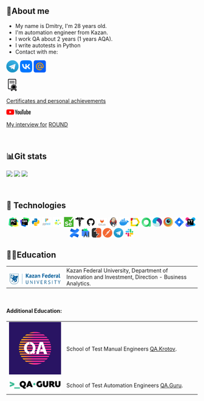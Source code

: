 <!--About me-->
## :information_desk_person:About me

- My name is Dmitry, I'm 28 years old.
- I'm automation engineer from Kazan.
- I work QA about 2 years (1 years AQA).
- I write autotests in Python
- Сontact with me:

<p>
  <a href="https://t.me/DmanYV"><img width="32px" alt="Telegram" title="Telegram" src="images/social_networks/tg.png"/></a>
  <a href="https://vk.com/dmanyv"><img width="32px" alt="VK" title="Vk" src="images/social_networks/vk.png"/></a>
  <a href="https://e.mail.ru/cgi-bin/sentmsg?To=dima-xxx@mail.ru&from=otvet"><img width="32px" alt="Write me Email" title="Mail.ru" src="images/social_networks/mail.png"/></a>
</p>

<p>
<img width="32px" alt="Certificates and personal achievements" title="Certificates and personal achievements" src="images/social_networks/pngwing.com.png"/>
</p>
<p>
<a href="https://disk.yandex.ru/d/nKq-WIc1vc9zjA" rel="nofollow">Certificates and personal achievements</a>
</p>
<p>
<img width="64px" alt="My interview for" title="My interview for" src="images/social_networks/yt_logo_rgb_light.png"/>
</p>
<p>
<a href="https://youtu.be/vkLsx47lQ0g?si=WnZ0lZpWQSRZZ2bv" rel="nofollow">My interview for</a> <a href="https://round.zone/" rel="nofollow">ROUND</a>
</p>

<!--Git Stats-->

&#8287;&#8287;&#8287;&#8287;&#8287;

## :bar_chart:Git stats

![](http://github-profile-summary-cards.vercel.app/api/cards/stats?username=DmanYV&theme=tokyonight)
![](http://github-profile-summary-cards.vercel.app/api/cards/repos-per-language?username=DmanYV&theme=tokyonight)
![](https://github-profile-summary-cards.vercel.app/api/cards/profile-details?username=DmanYV&theme=tokyonight)


<!--Stack and tools-->

&#8287;&#8287;&#8287;&#8287;&#8287;

## :briefcase: Technologies

<p  align="center">
  <code><img width="5%" title="Pycharm" src="images/logo_stacks/pycharm.png"></code>
  <code><img width="5%" title="Aqua" src="images/logo_stacks/qa.png"></code>
  <code><img width="5%" title="Python" src="images/logo_stacks/python.png"></code>
  <code><img width="5%" title="Pytest" src="images/logo_stacks/pytest.png"></code>
  <code><img width="5%" title="Selene" src="images/logo_stacks/selene.png"></code>
  <code><img width="5%" title="Selenium" src="images/logo_stacks/selenium.png"></code>
  <code><img width="5%" title="Requests" src="images/logo_stacks/requests.png"></code>
  <code><img width="5%" title="GitHub" src="images/logo_stacks/github.png"></code>
  <code><img width="5%" title="GitLab" src="images/logo_stacks/git_lab.png"></code>
  <code><img width="5%" title="Jenkins" src="images/logo_stacks/jenkins.png"></code>
  <code><img width="5%" title="Docker" src="images/logo_stacks/docker.png"></code>
  <code><img width="5%" title="Allure Report" src="images/logo_stacks/allure_report.png"></code>
  <code><img width="5%" title="Allure TestOps" src="images/logo_stacks/allure_testops.png"></code>
  <code><img width="5%" title="Appium" src="images/logo_stacks/appium.png"></code>
  <code><img width="5%" title="Browserstack" src="images/logo_stacks/browserstack.png"></code>
  <code><img width="5%" title="Jira" src="images/logo_stacks/jira.png"></code>
  <code><img width="5%" title="YouTrack" src="images/logo_stacks/yt.png"></code>
  <code><img width="5%" title="Confluence" src="images/logo_stacks/confluence.png"></code>
  <code><img width="5%" title="Android Studio" src="images/logo_stacks/android_studio.png"></code>
  <code><img width="5%" title="Burp" src="images/logo_stacks/burp.png"></code>
  <code><img width="5%" title="Postman" src="images/logo_stacks/postman.png"></code>
  <code><img width="5%" title="Telegram" src="images/logo_stacks/tg.png"></code>
  <code><img width="5%" title="Slack" src="images/logo_stacks/slack.png"></code>
</p>


## :man_student:Education

<table width="100%" border='0'>
   <tr> 
    <td width="30%" valign="bottom"><img src="images/social_networks/kpfu.png"></td><td valign="middle">Kazan Federal University, Department of Innovation and Investment, Direction - Business Analytics.</td></tr>
  </table>
  </br>

#### Additional Education:

<table width="100%" border='0'>
    <tr><td width="30%" valign="bottom"><img src="images/social_networks/Krotov.jpg"></td><td valign="middle">School of Test Manual Engineers <a target="_blank" href="https://vk.com/qakrotov">QA.Krotov</a>.</td></tr>
    <tr><td width="30%" valign="bottom"><img src="images/social_networks/qa_guru.png"></td><td valign="middle">School of Test Automation Engineers <a target="_blank" href="https://qa.guru">QA.Guru</a>.</td></tr>
   </tr>
  </table>

<!--Projects-->



<!--
**DmanYV/DmanYV** is a ✨ _special_ ✨ repository because its `README.md` (this file) appears on your GitHub profile.

Here are some ideas to get you started:

- 🔭 I’m currently working on ...
- 🌱 I’m currently learning ...
- 👯 I’m looking to collaborate on ...
- 🤔 I’m looking for help with ...
- 💬 Ask me about ...
- 📫 How to reach me: ...
- 😄 Pronouns: ...
- ⚡ Fun fact: ...
-->
